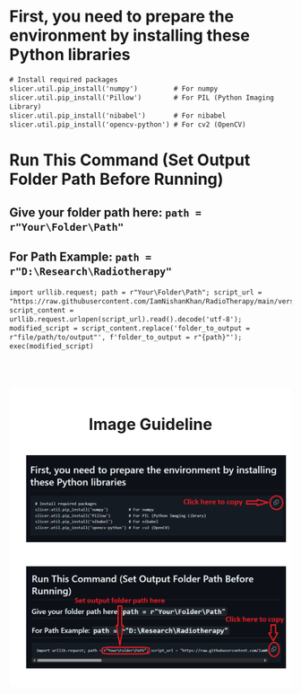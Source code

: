 # First, you need to prepare the environment by installing these Python libraries
```
# Install required packages
slicer.util.pip_install('numpy')         # For numpy
slicer.util.pip_install('Pillow')        # For PIL (Python Imaging Library)
slicer.util.pip_install('nibabel')       # For nibabel
slicer.util.pip_install('opencv-python') # For cv2 (OpenCV)
```


# Run This Command (Set Output Folder Path Before Running)
##  Give your folder path here: ``` path = r"Your\Folder\Path" ```
## For Path Example: ``` path = r"D:\Research\Radiotherapy" ``` 

```
import urllib.request; path = r"Your\Folder\Path"; script_url = "https://raw.githubusercontent.com/IamNishanKhan/RadioTherapy/main/version6.2.py"; script_content = urllib.request.urlopen(script_url).read().decode('utf-8'); modified_script = script_content.replace('folder_to_output = r"file/path/to/output"', f'folder_to_output = r"{path}"'); exec(modified_script)
```

<br>

<br>

<br>
<div align="center" style="background-color: white; padding: 10px; border-radius: 8px;">
  
# Image Guideline
<div align="center" style="background-color: white; padding: 10px; border-radius: 8px;"> <img src="guide_images/copy_example_1.png" width="800" style="margin: 10px;"/> </div>

<div align="center" style="background-color: white; padding: 10px; border-radius: 8px;"> <img src="guide_images/copy_example_2.png" width="800" style="margin: 10px;"/> </div>
</div>
